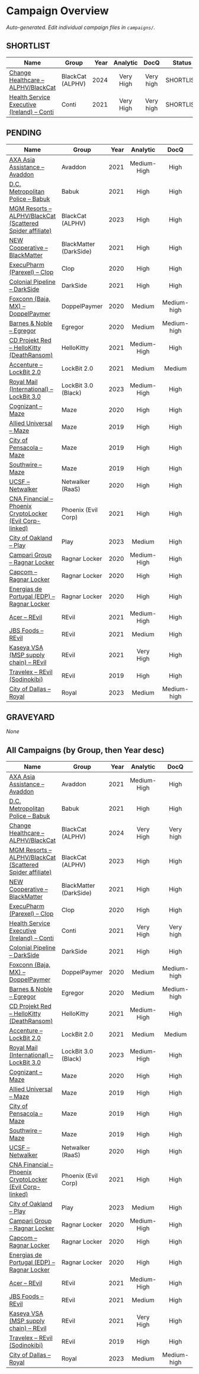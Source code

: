 # Campaign Overview

_Auto-generated. Edit individual campaign files in `campaigns/`._

## SHORTLIST

| Name | Group | Year | Analytic | DocQ | Status |
|---|---|---:|:---:|:---:|:---:|
| [Change Healthcare – ALPHV/BlackCat](../campaigns/shortlist/change_healthcare_blackcat_2024.md) | BlackCat (ALPHV) | 2024 | Very High | Very high | SHORTLIST |
| [Health Service Executive (Ireland) – Conti](../campaigns/shortlist/hse_conti_2021.md) | Conti | 2021 | Very High | Very high | SHORTLIST |

## PENDING

| Name | Group | Year | Analytic | DocQ | Status |
|---|---|---:|:---:|:---:|:---:|
| [AXA Asia Assistance – Avaddon](../campaigns/pending/axa_avaddon_2021.md) | Avaddon | 2021 | Medium-High | High | PENDING |
| [D.C. Metropolitan Police – Babuk](../campaigns/pending/dc_mpd_babuk_2021.md) | Babuk | 2021 | High | High | PENDING |
| [MGM Resorts – ALPHV/BlackCat (Scattered Spider affiliate)](../campaigns/pending/mgm_blackcat_2023.md) | BlackCat (ALPHV) | 2023 | High | High | PENDING |
| [NEW Cooperative – BlackMatter](../campaigns/pending/new_coop_blackmatter_2021.md) | BlackMatter (DarkSide) | 2021 | High | High | PENDING |
| [ExecuPharm (Parexel) – Clop](../campaigns/pending/execupharm_clop_2020.md) | Clop | 2020 | High | High | PENDING |
| [Colonial Pipeline – DarkSide](../campaigns/pending/colonial_darkside_2021.md) | DarkSide | 2021 | High | High | PENDING |
| [Foxconn (Baja, MX) – DoppelPaymer](../campaigns/pending/foxconn_doppelpaymer_2020.md) | DoppelPaymer | 2020 | Medium | Medium-high | PENDING |
| [Barnes & Noble – Egregor](../campaigns/pending/barnes_noble_egregor_2020.md) | Egregor | 2020 | Medium | Medium-high | PENDING |
| [CD Projekt Red – HelloKitty (DeathRansom)](../campaigns/pending/cdpr_hellokitty_2021.md) | HelloKitty | 2021 | Medium-High | High | PENDING |
| [Accenture – LockBit 2.0](../campaigns/pending/accenture_lockbit_2021.md) | LockBit 2.0 | 2021 | Medium | Medium | PENDING |
| [Royal Mail (International) – LockBit 3.0](../campaigns/pending/royal_mail_lockbit3_2023.md) | LockBit 3.0 (Black) | 2023 | Medium-High | High | PENDING |
| [Cognizant – Maze](../campaigns/pending/cognizant_maze_2020.md) | Maze | 2020 | High | High | PENDING |
| [Allied Universal – Maze](../campaigns/pending/allied_universal_maze_2019.md) | Maze | 2019 | High | High | PENDING |
| [City of Pensacola – Maze](../campaigns/pending/pensacola_maze_2019.md) | Maze | 2019 | High | High | PENDING |
| [Southwire – Maze](../campaigns/pending/southwire_maze_2019.md) | Maze | 2019 | High | High | PENDING |
| [UCSF – Netwalker](../campaigns/pending/ucsf_netwalker_2020.md) | Netwalker (RaaS) | 2020 | High | High | PENDING |
| [CNA Financial – Phoenix CryptoLocker (Evil Corp-linked)](../campaigns/pending/cna_phoenix_2021.md) | Phoenix (Evil Corp) | 2021 | High | High | PENDING |
| [City of Oakland – Play](../campaigns/pending/oakland_play_2023.md) | Play | 2023 | Medium | High | PENDING |
| [Campari Group – Ragnar Locker](../campaigns/pending/campari_ragnarlocker_2020.md) | Ragnar Locker | 2020 | Medium-High | High | PENDING |
| [Capcom – Ragnar Locker](../campaigns/pending/capcom_ragnarlocker_2020.md) | Ragnar Locker | 2020 | High | High | PENDING |
| [Energias de Portugal (EDP) – Ragnar Locker](../campaigns/pending/edp_ragnarlocker_2020.md) | Ragnar Locker | 2020 | High | High | PENDING |
| [Acer – REvil](../campaigns/pending/acer_revil_2021.md) | REvil | 2021 | Medium-High | High | PENDING |
| [JBS Foods – REvil](../campaigns/pending/jbs_revil_2021.md) | REvil | 2021 | Medium | High | PENDING |
| [Kaseya VSA (MSP supply chain) – REvil](../campaigns/pending/kaseya_revil_2021.md) | REvil | 2021 | Very High | High | PENDING |
| [Travelex – REvil (Sodinokibi)](../campaigns/pending/travelex_revil_2020.md) | REvil | 2019 | High | High | PENDING |
| [City of Dallas – Royal](../campaigns/pending/dallas_royal_2023.md) | Royal | 2023 | Medium | Medium-high | PENDING |

## GRAVEYARD

_None_

## All Campaigns (by Group, then Year desc)

| Name | Group | Year | Analytic | DocQ | Status |
|---|---|---:|:---:|:---:|:---:|
| [AXA Asia Assistance – Avaddon](../campaigns/pending/axa_avaddon_2021.md) | Avaddon | 2021 | Medium-High | High | PENDING |
| [D.C. Metropolitan Police – Babuk](../campaigns/pending/dc_mpd_babuk_2021.md) | Babuk | 2021 | High | High | PENDING |
| [Change Healthcare – ALPHV/BlackCat](../campaigns/shortlist/change_healthcare_blackcat_2024.md) | BlackCat (ALPHV) | 2024 | Very High | Very high | SHORTLIST |
| [MGM Resorts – ALPHV/BlackCat (Scattered Spider affiliate)](../campaigns/pending/mgm_blackcat_2023.md) | BlackCat (ALPHV) | 2023 | High | High | PENDING |
| [NEW Cooperative – BlackMatter](../campaigns/pending/new_coop_blackmatter_2021.md) | BlackMatter (DarkSide) | 2021 | High | High | PENDING |
| [ExecuPharm (Parexel) – Clop](../campaigns/pending/execupharm_clop_2020.md) | Clop | 2020 | High | High | PENDING |
| [Health Service Executive (Ireland) – Conti](../campaigns/shortlist/hse_conti_2021.md) | Conti | 2021 | Very High | Very high | SHORTLIST |
| [Colonial Pipeline – DarkSide](../campaigns/pending/colonial_darkside_2021.md) | DarkSide | 2021 | High | High | PENDING |
| [Foxconn (Baja, MX) – DoppelPaymer](../campaigns/pending/foxconn_doppelpaymer_2020.md) | DoppelPaymer | 2020 | Medium | Medium-high | PENDING |
| [Barnes & Noble – Egregor](../campaigns/pending/barnes_noble_egregor_2020.md) | Egregor | 2020 | Medium | Medium-high | PENDING |
| [CD Projekt Red – HelloKitty (DeathRansom)](../campaigns/pending/cdpr_hellokitty_2021.md) | HelloKitty | 2021 | Medium-High | High | PENDING |
| [Accenture – LockBit 2.0](../campaigns/pending/accenture_lockbit_2021.md) | LockBit 2.0 | 2021 | Medium | Medium | PENDING |
| [Royal Mail (International) – LockBit 3.0](../campaigns/pending/royal_mail_lockbit3_2023.md) | LockBit 3.0 (Black) | 2023 | Medium-High | High | PENDING |
| [Cognizant – Maze](../campaigns/pending/cognizant_maze_2020.md) | Maze | 2020 | High | High | PENDING |
| [Allied Universal – Maze](../campaigns/pending/allied_universal_maze_2019.md) | Maze | 2019 | High | High | PENDING |
| [City of Pensacola – Maze](../campaigns/pending/pensacola_maze_2019.md) | Maze | 2019 | High | High | PENDING |
| [Southwire – Maze](../campaigns/pending/southwire_maze_2019.md) | Maze | 2019 | High | High | PENDING |
| [UCSF – Netwalker](../campaigns/pending/ucsf_netwalker_2020.md) | Netwalker (RaaS) | 2020 | High | High | PENDING |
| [CNA Financial – Phoenix CryptoLocker (Evil Corp-linked)](../campaigns/pending/cna_phoenix_2021.md) | Phoenix (Evil Corp) | 2021 | High | High | PENDING |
| [City of Oakland – Play](../campaigns/pending/oakland_play_2023.md) | Play | 2023 | Medium | High | PENDING |
| [Campari Group – Ragnar Locker](../campaigns/pending/campari_ragnarlocker_2020.md) | Ragnar Locker | 2020 | Medium-High | High | PENDING |
| [Capcom – Ragnar Locker](../campaigns/pending/capcom_ragnarlocker_2020.md) | Ragnar Locker | 2020 | High | High | PENDING |
| [Energias de Portugal (EDP) – Ragnar Locker](../campaigns/pending/edp_ragnarlocker_2020.md) | Ragnar Locker | 2020 | High | High | PENDING |
| [Acer – REvil](../campaigns/pending/acer_revil_2021.md) | REvil | 2021 | Medium-High | High | PENDING |
| [JBS Foods – REvil](../campaigns/pending/jbs_revil_2021.md) | REvil | 2021 | Medium | High | PENDING |
| [Kaseya VSA (MSP supply chain) – REvil](../campaigns/pending/kaseya_revil_2021.md) | REvil | 2021 | Very High | High | PENDING |
| [Travelex – REvil (Sodinokibi)](../campaigns/pending/travelex_revil_2020.md) | REvil | 2019 | High | High | PENDING |
| [City of Dallas – Royal](../campaigns/pending/dallas_royal_2023.md) | Royal | 2023 | Medium | Medium-high | PENDING |

